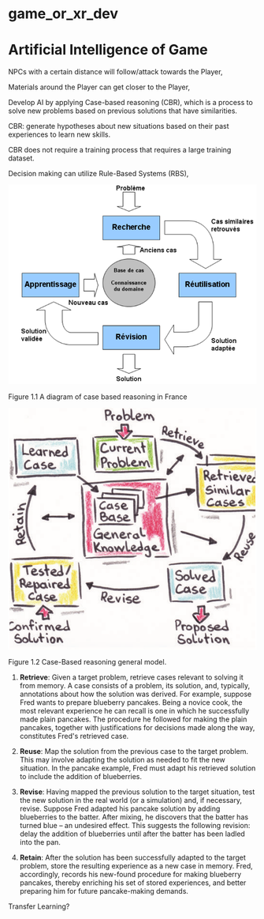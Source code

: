 # game_or_xr_dev

Artificial Intelligence of Game
===

NPCs with a certain distance will follow/attack towards the Player,

Materials around the Player can get closer to the Player,

Develop AI by applying Case-based reasoning (CBR), which is a process to solve new problems based on previous solutions that have similarities.

CBR: generate hypotheses about new situations based on their past experiences to learn new skills.

CBR does not require a training process that requires a large training dataset.

Decision making can utilize Rule-Based Systems (RBS),

![alt text](https://github.com/khoir335/game_or_xr_dev/blob/abc9610851fa4438fcf956d761f88e8bc2e1e524/images/images1a.png)

Figure 1.1 A diagram of case based reasoning in France

![alt text](https://github.com/khoir335/game_or_xr_dev/blob/abc9610851fa4438fcf956d761f88e8bc2e1e524/images/images2a.png)

Figure 1.2 Case-Based reasoning general model.

1.	__Retrieve__: Given a target problem, retrieve cases relevant to solving it from memory. A case consists of a problem, its solution, and, typically, annotations about how the solution was derived. For example, suppose Fred wants to prepare blueberry pancakes. Being a novice cook, the most relevant experience he can recall is one in which he successfully made plain pancakes. The procedure he followed for making the plain pancakes, together with justifications for decisions made along the way, constitutes Fred's retrieved case.

2.	__Reuse__: Map the solution from the previous case to the target problem. This may involve adapting the solution as needed to fit the new situation. In the pancake example, Fred must adapt his retrieved solution to include the addition of blueberries.

3.	__Revise__: Having mapped the previous solution to the target situation, test the new solution in the real world (or a simulation) and, if necessary, revise. Suppose Fred adapted his pancake solution by adding blueberries to the batter. After mixing, he discovers that the batter has turned blue – an undesired effect. This suggests the following revision: delay the addition of blueberries until after the batter has been ladled into the pan.

4.	__Retain__: After the solution has been successfully adapted to the target problem, store the resulting experience as a new case in memory. Fred, accordingly, records his new-found procedure for making blueberry pancakes, thereby enriching his set of stored experiences, and better preparing him for future pancake-making demands.

Transfer Learning?
